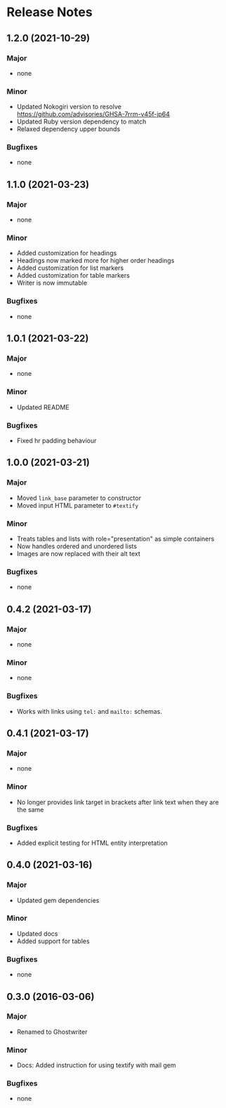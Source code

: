 # Release Notes

## 1.2.0 (2021-10-29)

### Major

* none

### Minor

* Updated Nokogiri version to resolve https://github.com/advisories/GHSA-7rrm-v45f-jp64
* Updated Ruby version dependency to match
* Relaxed dependency upper bounds

### Bugfixes

* none

## 1.1.0 (2021-03-23)

### Major

* none

### Minor

* Added customization for headings
* Headings now marked more for higher order headings
* Added customization for list markers
* Added customization for table markers
* Writer is now immutable

### Bugfixes

* none

## 1.0.1 (2021-03-22)

### Major

* none

### Minor

* Updated README

### Bugfixes

* Fixed hr padding behaviour

## 1.0.0 (2021-03-21)

### Major

* Moved `link_base` parameter to constructor
* Moved input HTML parameter to `#textify`

### Minor

* Treats tables and lists with role="presentation" as simple containers
* Now handles ordered and unordered lists
* Images are now replaced with their alt text

### Bugfixes

* none

## 0.4.2 (2021-03-17)

### Major

* none

### Minor

* none

### Bugfixes

* Works with links using `tel:` and `mailto:` schemas.

## 0.4.1 (2021-03-17)

### Major

* none

### Minor

* No longer provides link target in brackets after link text when they are the same

### Bugfixes

* Added explicit testing for HTML entity interpretation

## 0.4.0 (2021-03-16)

### Major

* Updated gem dependencies

### Minor

* Updated docs
* Added support for tables

### Bugfixes

* none

## 0.3.0 (2016-03-06)

### Major

* Renamed to Ghostwriter

### Minor

* Docs: Added instruction for using textify with mail gem

### Bugfixes

* none


